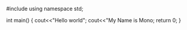 #include<iostream>
  using namespace std;
  
  int main()
  {
    cout<<"Hello world";
    cout<<"My Name is Mono;
    return 0;
  }

